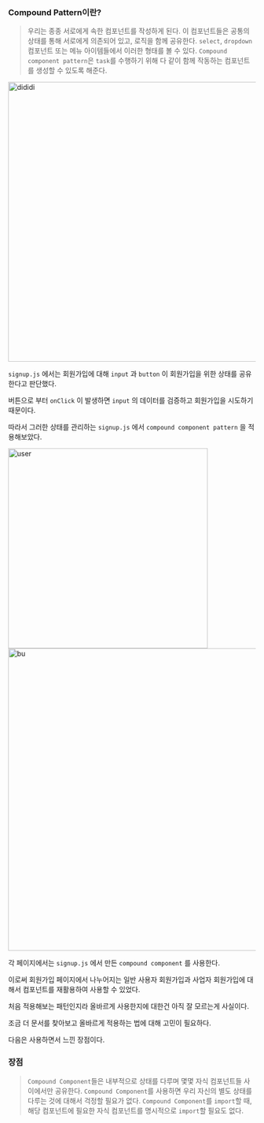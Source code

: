 ### Compound Pattern이란?

> 우리는 종종 서로에게 속한 컴포넌트를 작성하게 된다.
> 이 컴포넌트들은 공통의 상태를 통해 서로에게 의존되어 있고, 로직을 함께 공유한다.
> `select`, `dropdown` 컴포넌트 또는 메뉴 아이템들에서 이러한 형태를 볼 수 있다.
> `Compound component pattern`은 `task`를 수행하기 위해 다 같이 함께 작동하는 컴포넌트를 생성할 수 있도록 해준다.

<img width="568" alt="dididi" src="https://user-images.githubusercontent.com/46440898/197151071-b24f87c3-c488-4195-a58d-13288de25f75.png">

`signup.js` 에서는 회원가입에 대해 `input` 과 `button` 이 회원가입을 위한 상태를 공유한다고 판단했다.

버튼으로 부터 `onClick` 이 발생하면 `input` 의 데이터를 검증하고 회원가입을 시도하기 때문이다.

따라서 그러한 상태를 관리하는 `signup.js` 에서 `compound component pattern` 을 적용해보았다.

<img width="406" alt="user" src="https://user-images.githubusercontent.com/46440898/197151081-7415bd10-f75b-4d73-addb-f78c34676978.png">

<img width="614" alt="bu" src="https://user-images.githubusercontent.com/46440898/197151086-d57f32d9-9c7e-483c-9b56-49890c104b90.png">

각 페이지에서는 `signup.js` 에서 만든 `compound component` 를 사용한다.

이로써 회원가입 페이지에서 나누어지는 일반 사용자 회원가입과 사업자 회원가입에 대해서 컴포넌트를 재활용하여 사용할 수 있었다.

처음 적용해보는 패턴인지라 올바르게 사용한지에 대한건 아직 잘 모르는게 사실이다.

조금 더 문서를 찾아보고 올바르게 적용하는 법에 대해 고민이 필요하다.

다음은 사용하면서 느낀 장점이다.

### 장점

> `Compound Component`들은 내부적으로 상태를 다루며 몇몇 자식 컴포넌트들 사이에서만 공유한다.
> `Compound Component`를 사용하면 우리 자신의 별도 상태를 다루는 것에 대해서 걱정할 필요가 없다.
> `Compound Component`를 `import`할 때, 해당 컴포넌트에 필요한 자식 컴포넌트를 명시적으로 `import`할 필요도 없다.
